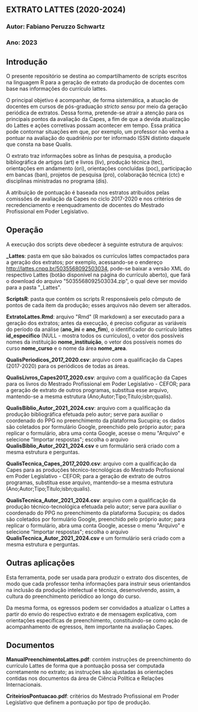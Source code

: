## EXTRATO LATTES (2020-2024)

### Autor: Fabiano Peruzzo Schwartz

### Ano: 2023

## Introdução

O presente repositório se destina ao compartilhamento de scripts escritos na linguagem R para a geração de extrato da produção de docentes com base nas informações do currículo lattes.

O principal objetivo é acompanhar, de forma sistemática, a atuação de docentes em cursos de pós-graduação *stricto sensu* por meio da geração periódica de extratos. Dessa forma, pretende-se atrair a atenção para os principais pontos da avaliação da Capes, a fim de que a devida atualização do Lattes e ações corretivas possam acontecer em tempo. Essa prática pode contornar situações em que, por exemplo, um professor não venha a pontuar na avaliação do quadriênio por ter informado ISSN distinto daquele que consta na base Qualis.

O extrato traz informações sobre as linhas de pesquisa, a produção bibliográfica de artigos (art) e livros (liv), produção técnica (tec), orientações em andamento (ori), orientações concluídas (poc), participação em bancas (ban), projetos de pesquisa (pro), colaboração técnica (ctc) e disciplinas ministradas no programa (dis).

A atribuição de pontuação é baseada nos estratos atribuídos pelas comissões de avaliação da Capes no ciclo 2017-2020 e nos critérios de recredenciamento e reenquadramento de docentes do Mestrado Profissional em Poder Legislativo.

## Operação

A execução dos scripts deve obedecer à seguinte estrutura de arquivos:

**_Lattes**: pasta em que são baixados os currículos lattes compactados para a geração dos extratos; por exemplo, acessando-se o endereço 	
http://lattes.cnpq.br/5035568092503034, pode-se baixar a versão XML do respectivo Lattes (botão disponível na página do currículo aberto), que fará o download do arquivo "5035568092503034.zip", o qual deve ser movido para a pasta "_Lattes".

**ScriptsR**: pasta que contém os scripts R responsáveis pelo cômputo de pontos de cada item da produção; esses arquivos não devem ser alterados.

**ExtratoLattes.Rmd**: arquivo "Rmd" (R markdown) a ser executado para a geração dos extratos; antes da execução, é preciso cofigurar as variáveis do período da análise (**ano_ini** e **ano_fim**), o identificador do currículo lattes **id_especifico** (NULL - mostra todos os currículos), o vetor dos possíveis nomes da instituição **nome_instituição**, o vetor dos possíveis nomes do curso **nome_curso** e o nome da área **nome_area**.

**QualisPeriodicos_2017_2020.csv**: arquivo com a qualificação da Capes (2017-2020) para os periódicos de todas as áreas.

**QualisLivros_Capes2017_2020.csv**: arquivo com a qualificação da Capes para os livros do Mestrado Profissional em Poder Legislativo - CEFOR; para a geração de extrato de outros programas, substitua esse arquivo, mantendo-se a mesma estrutura (Ano;Autor;Tipo;Titulo;isbn;qualis). 

**QualisBiblio_Autor_2021_2024.csv**: arquivo com a qualificação da produção bibliográfica efetuada pelo autor; serve para auxiliar o coordenado do PPG no preenchimento da plataforma Sucupira; os dados são coletados por formulário Google, preenchido pelo próprio autor; para replicar o formulário, abra uma conta Google, acesse o menu "Arquivo" e selecione "Importar respostas"; escolha o arquivo **QualisBiblio_Autor_2021_2024.csv** e um formulário será criado com a mesma estrutura e perguntas.

**QualisTecnica_Capes_2017_2020.csv**: arquivo com a qualificação da Capes para as produções técnico-tecnológicas do Mestrado Profissional em Poder Legislativo - CEFOR; para a geração de extrato de outros programas, substitua esse arquivo, mantendo-se a mesma estrutura (Ano;Autor;Tipo;Titulo;isbn;qualis). 

**QualisTecnica_Autor_2021_2024.csv**: arquivo com a qualificação da produção técnico-tecnológica efetuada pelo autor; serve para auxiliar o coordenado do PPG no preenchimento da plataforma Sucupira; os dados são coletados por formulário Google, preenchido pelo próprio autor; para replicar o formulário, abra uma conta Google, acesse o menu "Arquivo" e selecione "Importar respostas"; escolha o arquivo **QualisTecnica_Autor_2021_2024.csv** e um formulário será criado com a mesma estrutura e perguntas.


## Outras aplicações

Esta ferramenta, pode ser usada para produzir o extrato dos discentes, de modo que cada professor tenha informações para instruir seus orientandos na inclusão da produção intelectual e técnica, desenvolvendo, assim, a cultura do preenchimento periódico ao longo do curso.

Da mesma forma, os egressos podem ser convidados a atualizar o Lattes a partir do envio do respectivo extrato e de mensagem explicativa, com orientações específicas de preenchimento, constituindo-se como ação de acompanhamento de egressos, item importante na avaliação Capes.


## Documentos 

**ManualPreenchimentoLattes.pdf**: contém instruções de preenchimento do currículo Lattes de forma que a pontuação possa ser computada corretamente no extrato; as instruções são ajustadas às orientações contidas nos documentos da área de Ciência Política e Relações Internacionais.

**CriteiriosPontuacao.pdf**: critérios do Mestrado Profissional em Proder Legislativo que definem a pontuação por tipo de produção.
